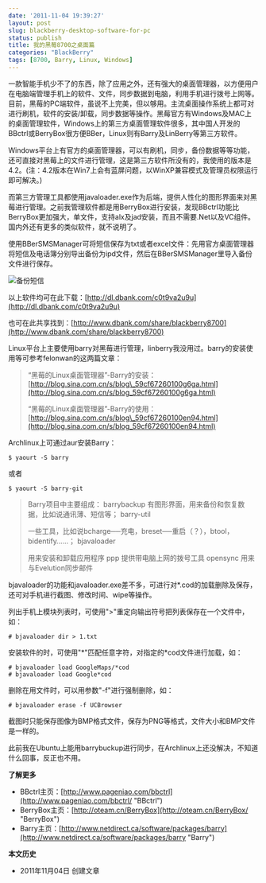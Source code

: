 ```yaml
---
date: '2011-11-04 19:39:27'
layout: post
slug: blackberry-desktop-software-for-pc
status: publish
title: 我的黑莓8700之桌面篇
categories: "BlackBerry"
tags: [8700, Barry, Linux, Windows]
---
```


一款智能手机少不了的东西，除了应用之外，还有强大的桌面管理器，以方便用户在电脑端管理手机上的软件、文件，同步数据到电脑，利用手机进行拨号上网等。目前，黑莓的PC端软件，虽说不上完美，但以够用。主流桌面操作系统上都可对进行刷机，软件的安装/卸载，同步数据等操作。黑莓官方有Windows及MAC上的桌面管理软件，Windows上的第三方桌面管理软件很多，其中国人开发的BBctrl或BerryBox很方便BBer，Linux则有Barry及LinBerry等第三方软件。

Windows平台上有官方的桌面管理器，可以有刷机，同步，备份数据等等功能，还可直接对黑莓上的文件进行管理，这是第三方软件所没有的，我使用的版本是4.2。(注：4.2版本在Win7上会有蓝屏问题，以WinXP兼容模式及管理员权限运行即可解决。)

而第三方管理工具都使用javaloader.exe作为后端，提供人性化的图形界面来对黑莓进行管理。之前我管理软件都是用BerryBox进行安装，发现BBctrl功能比BerryBox更加强大，单文件，支持alx及jad安装，而且不需要.Net以及VC组件。国内外还有更多的类似软件，就不说明了。

使用BBerSMSManager可将短信保存为txt或者excel文件：先用官方桌面管理器将短信及电话簿分别导出备份为ipd文件，然后在BBerSMSManager里导入备份文件进行保存。

![备份短信](http://i951.photobucket.com/albums/ad353/Fooleap/Blog/Fooleap/blackberry8700/backupsms.png)

以上软件均可在此下载：[http://dl.dbank.com/c0t9va2u9u](http://dl.dbank.com/c0t9va2u9u)

也可在此共享找到：[http://www.dbank.com/share/blackberry8700](http://www.dbank.com/share/blackberry8700)

Linux平台上主要使用barry对黑莓进行管理，linberry我没用过。barry的安装使用等可参考felonwan的这两篇文章：

> “黑莓的Linux桌面管理器”-Barry的安装：[http://blog.sina.com.cn/s/blog\_59cf67260100g6ga.html](http://blog.sina.com.cn/s/blog_59cf67260100g6ga.html)
>
> “黑莓的Linux桌面管理器”-Barry的使用：[http://blog.sina.com.cn/s/blog\_59cf67260100en94.html](http://blog.sina.com.cn/s/blog_59cf67260100en94.html)

Archlinux上可通过aur安装Barry：

    $ yaourt -S barry

或者

    $ yaourt -S barry-git

> Barry项目中主要组成： barrybackup 有图形界面，用来备份和恢复数据，比如说通讯薄、短信等； barry-util
>
> 一些工具，比如说bcharge──充电，breset──重启（？），btool，bidentify……； bjavaloader
>
> 用来安装和卸载应用程序 ppp 提供带电脑上网的拨号工具 opensync 用来与Evelution同步邮件

bjavaloader的功能和javaloader.exe差不多，可进行对\*.cod的加载删除及保存，还可对手机进行截图、修改时间、wipe等操作。

列出手机上模块列表时，可使用"\>"重定向输出符号把列表保存在一个文件中，如：

    # bjavaloader dir > 1.txt

安装软件的时，可使用"\*"匹配任意字符，对指定的\*cod文件进行加载，如：

    # bjavaloader load GoogleMaps/*cod
    # bjavaloader load Google*cod

删除在用文件时，可以用参数"-f"进行强制删除，如：

    # bjavaloader erase -f UCBrowser

截图时只能保存图像为BMP格式文件，保存为PNG等格式，文件大小和BMP文件是一样的。

此前我在Ubuntu上能用barrybuckup进行同步，在Archlinux上还没解决，不知道什么回事，反正也不用。

**了解更多**

* BBctrl主页：[http://www.pageniao.com/bbctrl](http://www.pageniao.com/bbctrl/ "BBctrl")
* BerryBox主页：[http://oteam.cn/BerryBox](http://oteam.cn/BerryBox/ "BerryBox")
* Barry主页：[http://www.netdirect.ca/software/packages/barry](http://www.netdirect.ca/software/packages/barry "Barry")

**本文历史**

* 2011年11月04日 创建文章
